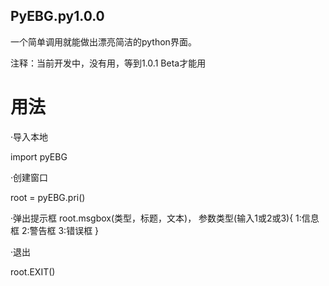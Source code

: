 ## PyEBG.py1.0.0
一个简单调用就能做出漂亮简洁的python界面。

注释：当前开发中，没有用，等到1.0.1 Beta才能用



# 用法

·导入本地

import pyEBG


·创建窗口

 root = pyEBG.pri()


·弹出提示框
 root.msgbox(类型，标题，文本)，
 参数类型(输入1或2或3){
 1:信息框
 2:警告框
 3:错误框
 }


·退出

 root.EXIT()
